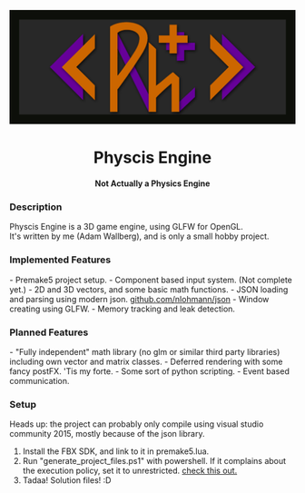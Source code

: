 ![alt tag](game/data/images/logotype/ph_banner.png)
<h1 align="center">Physcis Engine</h1>
<h4 align="center">Not Actually a Physics Engine</h4>

<h3>Description</h3>
Physcis Engine is a 3D game engine, using GLFW for OpenGL.<br>
It's written by me (Adam Wallberg), and is only a small hobby project.<br>

<h3>Implemented Features</h3> 
  - Premake5 project setup.
  - Component based input system. (Not complete yet.)
  - 2D and 3D vectors, and some basic math functions.
  - JSON loading and parsing using modern json. <a href="https://github.com/nlohmann/json">github.com/nlohmann/json</a>
  - Window creating using GLFW.
  - Memory tracking and leak detection.

<h3>Planned Features</h3>
  - "Fully independent" math library (no glm or similar third party libraries)
    including own vector and matrix classes.
  - Deferred rendering with some fancy postFX. 'Tis my forte.
  - Some sort of python scripting.
  - Event based communication.
  
<h3>Setup</h3>
Heads up: the project can probably only compile using visual studio community 2015, mostly because of the json library.

  1. Install the FBX SDK, and link to it in premake5.lua.
  2. Run "generate_project_files.ps1" with powershell. If it complains about the execution policy,
     set it to unrestricted. <a href="https://technet.microsoft.com/en-us/library/ee176961.aspx">check this out.</a>
  3. Tadaa! Solution files! :D
